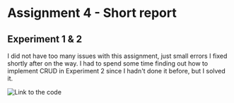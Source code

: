 # Assignment 4 - Short report

## Experiment 1 & 2

I did not have too many issues with this assignment, just small errors I fixed shortly after on the way. I had to spend some time finding out how to implement CRUD in Experiment 2 since I hadn't done it before, but I solved it.

![Link to the code](https://github.com/571540/DAT250_Assignment1/tree/master/counters/src/main/java/no/hvl/dat250/experiment2)
